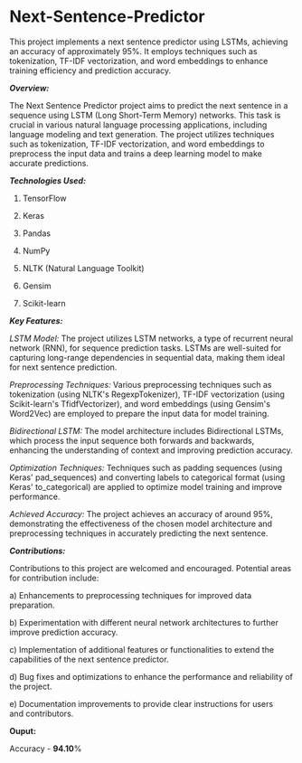 # Next-Sentence-Predictor

This project implements a next sentence predictor using LSTMs, achieving an accuracy of approximately 95%. It employs techniques such as tokenization, TF-IDF vectorization, and word embeddings to enhance training efficiency and prediction accuracy.

***Overview:***


The Next Sentence Predictor project aims to predict the next sentence in a sequence using LSTM (Long Short-Term Memory) networks. This task is crucial in various natural language processing applications, including language modeling and text generation. The project utilizes techniques such as tokenization, TF-IDF vectorization, and word embeddings to preprocess the input data and trains a deep learning model to make accurate predictions.

***Technologies Used:***

1) TensorFlow

2) Keras

3) Pandas

4) NumPy

5) NLTK (Natural Language Toolkit)

6) Gensim

7) Scikit-learn

***Key Features:***

*LSTM Model:* The project utilizes LSTM networks, a type of recurrent neural network (RNN), for sequence prediction tasks. LSTMs are well-suited for capturing long-range dependencies in sequential data, making them ideal for next sentence prediction.

*Preprocessing Techniques:* Various preprocessing techniques such as tokenization (using NLTK's RegexpTokenizer), TF-IDF vectorization (using Scikit-learn's TfidfVectorizer), and word embeddings (using Gensim's Word2Vec) are employed to prepare the input data for model training.

*Bidirectional LSTM:* The model architecture includes Bidirectional LSTMs, which process the input sequence both forwards and backwards, enhancing the understanding of context and improving prediction accuracy.

*Optimization Techniques:* Techniques such as padding sequences (using Keras' pad_sequences) and converting labels to categorical format (using Keras' to_categorical) are applied to optimize model training and improve performance.

*Achieved Accuracy:* The project achieves an accuracy of around 95%, demonstrating the effectiveness of the chosen model architecture and preprocessing techniques in accurately predicting the next sentence.

***Contributions:***

Contributions to this project are welcomed and encouraged. Potential areas for contribution include:

a) Enhancements to preprocessing techniques for improved data preparation.

b) Experimentation with different neural network architectures to further improve prediction accuracy.

c) Implementation of additional features or functionalities to extend the capabilities of the next sentence predictor.

d) Bug fixes and optimizations to enhance the performance and reliability of the project.

e) Documentation improvements to provide clear instructions for users and contributors.

**Ouput:**

Accuracy - **94.10**%
